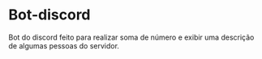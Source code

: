 # Bot-discord
Bot do discord feito para realizar soma de número e exibir uma descrição de algumas pessoas do servidor.
